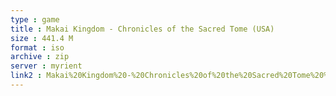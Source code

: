 ```yaml
---
type : game
title : Makai Kingdom - Chronicles of the Sacred Tome (USA)
size : 441.4 M
format : iso
archive : zip
server : myrient
link2 : Makai%20Kingdom%20-%20Chronicles%20of%20the%20Sacred%20Tome%20%28USA%29
---
```


